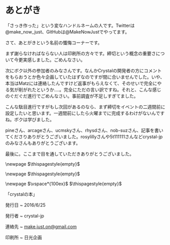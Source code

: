 # あとがき

「さっき作った」という変なハンドルネームの人です。Twitterは@make\_now\_just、GitHubは@MakeNowJustでやってます。

さて、あとがきという名前の懺悔コーナーです。

まず謝らなければならない人は印刷所の方々です。締切という概念の重要さについて今更実感しました。ごめんなさい。

次にボク以外の参加者のみなさんです。なんかCrystalの開発者の方にコメントをもらおうとか色々企画していたはずなのですが間に合いませんでした。いや、本当はMatzには連絡したんですけど返事がもらえなくて、そのせいで完全にやる気が削がれたというか‥‥。完全にただの言い訳ですね。それと、こんな感じのぐだぐだ進行でごめんなさい。事前調査が不足しすぎてました。

こんな駄目進行ですがもし次回があるのなら、まず締切をイベントの二週間前に設定したいと思います。一週間前にしたら火曜までに完成するわけがないんですね。ボクは学びました。

pineさん、arcageさん、ucmskyさん、rhysdさん、nob-suzさん、記事を書いてくださりありがとうございました。rosylillyさんや5t111111さんなどcrystal-jpのみなさんもありがとうございます。

最後に。ここまで目を通していただきありがとうございました。

\newpage
$\thispagestyle{empty}$

\newpage
$\thispagestyle{empty}$

\newpage
$\vspace*{100ex}$
$\thispagestyle{empty}$

「crystalの本」

発行日
  ~ 2016/6/25

発行者
  ~ crystal-jp

連絡先
  ~ make.just.on@gmail.com

印刷所
  ~ 日光企画
